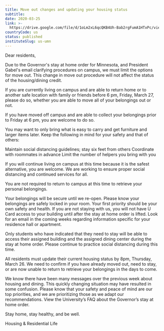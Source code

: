 ```yaml
---
title: Move out changes and updating your housing status
subtitle: 
date: 2020-03-25
link: >-
  https://drive.google.com/file/d/1oLm2xL6qcQKB4Uh-Bab2rgFumA1HTxPc/view
countryCode: us
status: published
instituteSlug: us-umn
---
```

Dear residents, 

Due to the Governor's stay at home order for Minnesota, and President Gabel's email clarifying procedures on campus, we must limit the options for move out. This change in move out procedure will not affect the status of the housing/dining credit. 

If you are currently living on campus and are able to return home or to another safe location with family or friends before 6 pm, Friday, March 27, please do so, whether you are able to move all of your belongings out or not. 

If you have moved off campus and are able to collect your belongings prior to Friday at 6 pm, you are welcome to do so. 

You may want to only bring what is easy to carry and get furniture and larger items later. Keep the following in mind for your safety and that of others: 

Maintain social distancing guidelines; 
stay six feet from others Coordinate with roommates in advance
 Limit the number of helpers you bring with you 

If you will continue living on campus at this time because it is the safest alternative, you are welcome. We are working to ensure proper social distancing and continued services for all. 

You are not required to return to campus at this time to retrieve your personal belongings. 

Your belongings will be secure until we re-open. Please know your belongings are safely locked in your room. Your first priority should be your own safety and health. If you are not staying with us, you will not have U Card access to your building until after the stay at home order is lifted. Look for an email in the coming weeks regarding information specific for your residence hall or apartment. 

Only students who have indicated that they need to stay will be able to access their assigned building and the assigned dining center during the stay at home order. Please continue to practice social distancing during this time. 

All residents must update their current housing status by 8pm, Thursday, March 26. We need to confirm if you have already moved out, need to stay, or are now unable to return to retrieve your belongings in the days to come. 

We know there have been many messages over the previous week about housing and dining. This quickly changing situation may have resulted in some confusion. Please know that your safety and peace of mind are our top priorities, and we are prioritizing those as we adapt our recommendations. View the University’s FAQ about the Governor’s stay at home order. 

Stay home, stay healthy, and be well. 

Housing & Residential Life 